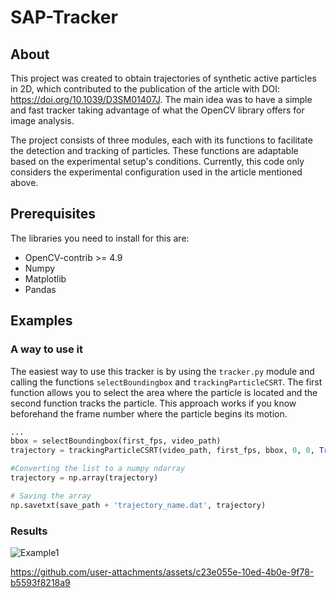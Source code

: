 # SAP-Tracker

## About <a name = "about"></a>
This project was created to obtain trajectories of synthetic active particles in 2D, which contributed to the publication of the article with DOI: https://doi.org/10.1039/D3SM01407J. The main idea was to have a simple and fast tracker taking advantage of what the OpenCV library offers for image analysis.

The project consists of three modules, each with its functions to facilitate the detection and tracking of particles. These functions are adaptable based on the experimental setup's conditions. Currently, this code only considers the experimental configuration used in the article mentioned above.

## Prerequisites
The libraries you need to install for this are:
- OpenCV-contrib >= 4.9
- Numpy
- Matplotlib
- Pandas

## Examples
### A way to use it
The easiest way to use this tracker is by using the `tracker.py` module and calling the functions `selectBoundingbox` and `trackingParticleCSRT`.
The first function allows you to select the area where the particle is located and the second function tracks the particle. This approach works if you know beforehand the
frame number where the particle begins its motion.

```python
...
bbox = selectBoundingbox(first_fps, video_path)
trajectory = trackingParticleCSRT(video_path, first_fps, bbox, 0, 0, True)

#Converting the list to a numpy ndarray
trajectory = np.array(trajectory)

# Saving the array
np.savetxt(save_path + 'trajectory_name.dat', trajectory)

```

### Results
![Example1](https://github.com/user-attachments/assets/02d2e87e-b920-4093-b725-f9e3e60e795e)



https://github.com/user-attachments/assets/c23e055e-10ed-4b0e-9f78-b5593f8218a9

